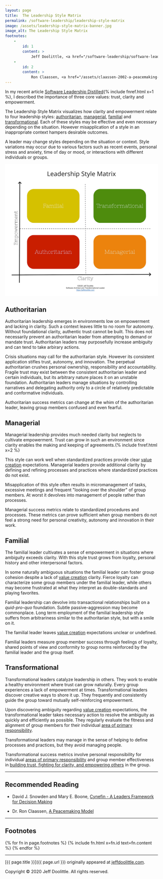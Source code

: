 ```yaml
---
layout: page
title:  The Leadership Style Matrix
permalink: /software-leadership/leadership-style-matrix
image: /assets/leadership-style-matrix-banner.jpg
image_alt: The Leadership Style Matrix
footnotes:
    -
        id: 1
        content: >
            Jeff Doolittle, <a href="/software-leadership/software-leadership-distilled">Software Leadership Distilled</a>.
    -
        id: 2
        content: >
            Ron Claassen, <a href="/assets/claassen-2002-a-peacemaking-model.pdf" target="_blank">A Peacemaking Model</a>. Original at <a href="http://www.rpforschools.net/articles/Theory/Claassen%202002%20A%20Peacemaking%20Model.pdf" target="_blank">http://www.rpforschools.net/articles/Theory/Claassen%202002%20A%20Peacemaking%20Model.pdf</a>.
---
```


In my recent article [Software Leadership Distilled](/software-leadership/software-leadership-distilled){% include fnref.html x=1 %}, I described the importance of three core values: trust, clarity and empowerment.

The Leadership Style Matrix visualizes how clarity and empowerment relate to four leadership styles: [authoritarian](#authoritarian), [managerial](#managerial), [familial](#familial) and [transformational](#transformational). Each of these styles may be effective and even necessary depending on the situation. However misapplication of a style in an inappropriate context hampers desirable outcomes.

A leader may change styles depending on the situation or context. Style variations may occur due to various factors such as recent events, personal stress and anxiety, time of day or mood, or interactions with different individuals or groups.

![The Leadership Style Matrix](/assets/leadership-style-matrix-1440.jpg)

## Authoritarian

Authoritarian leadership emerges in environments low on empowerment and lacking in clarity. Such a context leaves little to no room for autonomy. Without foundational clarity, authentic trust cannot be built. This does not necessarily prevent an authoritarian leader from attempting to demand or mandate trust. Authoritarian leaders may purposefully increase ambiguity and can tend to take arbirary actions.

Crisis situations may call for the authoritarian style. However its consistent application stifles trust, autonomy, and innovation. The perpetual authoritarian crushes personal ownership, responsibility and accountability. Fragile trust may exist between the consistent authoritarian leader and certain individuals, but its arbitrary nature places it on an unstable foundation. Authoritarian leaders manage situations by controlling narratives and delegating authority only to a circle of relatively predictable and conformative individuals.

Authoritarian success metrics can change at the whim of the authoritarian leader, leaving group members confused and even fearful.

## Managerial

Managerial leadership provides much needed clarity but neglects to cultivate empowerment. Trust can grow in such an environment since clarity enables the making and keeping of agreements.{% include fnref.html x=2 %}

This style can work well when standardized practices provide clear [value creation](/software-leadership/software-leadership-distilled#value-creators) expectations. Managerial leaders provide additional clarity by defining and refining processes and practices where standardized practices do not exist.

Misapplication of this style often results in micromanagement of tasks, excessive meetings and frequent "looking over the shoulder" of group members. At worst it devolves into management of people rather than processes.

Managerial success metrics relate to standardized procedures and processes. These metrics can prove sufficient when group members do not feel a strong need for personal creativity, autonomy and innovation in their work.

## Familial

The familial leader cultivates a sense of empowerment in situations where ambiguity exceeds clarity. With this style trust grows from loyalty, personal history and other interpersonal factors.

In some naturally ambiguous situations the familial leader can foster group cohesion despite a lack of [value creation](/software-leadership/software-leadership-distilled#value-creators) clarity. Fierce loyalty can characterize some group members under the familial leader, while others may become frustrated at what they interpret as double-standards and playing favorites.

Familial leadership can devolve into transactional relationships built on a *quid-pro-quo* foundation. Subtle passive-aggression may become commonplace. Long term employment of the familial leadership style suffers from arbitrariness similar to the authoritarian style, but with a smile on it.

The familial leader leaves [value creation](/software-leadership/software-leadership-distilled#value-creators) expectations unclear or undefined.

Familial leaders measure group member success through feelings of loyalty, shared points of view and conformity to group norms reinforced by the familial leader and the group itself.

## Transformational

Transformational leaders catalyze leadership in others. They work to enable a healthy environment where trust can grow naturally. Every group experiences a lack of empowerment at times. Transformational leaders discover creative ways to shore it up. They frequently and consistently guide the group toward mutually self-reinforcing empowerment.

Upon discovering ambiguity regarding [value creation](/software-leadership/software-leadership-distilled#value-creators) expectations, the transformational leader takes necessary action to resolve the ambiguity as quickly and efficiently as possible. They regularly evaluate the fitness and alignment of group members for their individual [area of primary responsibility](/software-leadership/software-leadership-distilled#areas-of-primary-responsibility).

Transformational leaders may manage in the sense of helping to define processes and practices, but they avoid managing people.

Transformational success metrics involve personal responsibility for individual [areas of primary responsibility](/software-leadership/software-leadership-distilled#areas-of-primary-responsibility) and group member effectiveness in [building trust, fighting for clarity, and empowering others](/software-leadership/software-leadership-distilled#areas-of-shared-responsibility) in the group.

___

## Recommended Reading

- David J. Snowden and Mary E. Boone, [Cynefin - A Leaders Framework for Decision Making](https://hbr.org/2007/11/a-leaders-framework-for-decision-making)

- Dr. Ron Claassen, [A Peacemaking Model](/assets/claassen-2002-a-peacemaking-model.pdf)

___

## Footnotes

{% for fn in page.footnotes %}
{% include fn.html x=fn.id text=fn.content %}
{% endfor %}

___

[{{ page.title }}]({{ page.url }}) originally appeared at [jeffdoolittle.com](https://jeffdoolittle.com/).

Copyright © 2020 Jeff Doolittle. All rights reserved.
